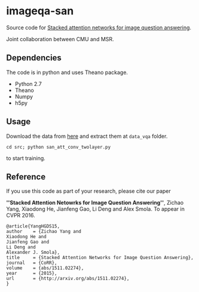 # imageqa-san
Source code for
[Stacked attention networks for image question answering](http://arxiv.org/abs/1511.02274).

Joint collaboration between CMU and MSR.

## Dependencies
The code is in python and uses Theano package.
- Python 2.7
- Theano
- Numpy
- h5py


## Usage
Download the data from [here](https://drive.google.com/file/d/0BxWe_IuTnMFcUHBhTnFHbzEzaDA/view?usp=sharing) and extract them at ```data_vqa``` folder.
```
cd src; python san_att_conv_twolayer.py
```
to start training.

## Reference
If you use this code as part of your research, please cite our paper

**''Stacked Attention Netowrks for Image Question Answering''**,
Zichao Yang, Xiaodong He, Jianfeng Gao, Li Deng and Alex Smola.
To appear in CVPR 2016.

```
@article{YangHGDS15,
author    = {Zichao Yang and
Xiaodong He and
Jianfeng Gao and
Li Deng and
Alexander J. Smola},
title     = {Stacked Attention Networks for Image Question Answering},
journal   = {CoRR},
volume    = {abs/1511.02274},
year      = {2015},
url       = {http://arxiv.org/abs/1511.02274},
}
```
